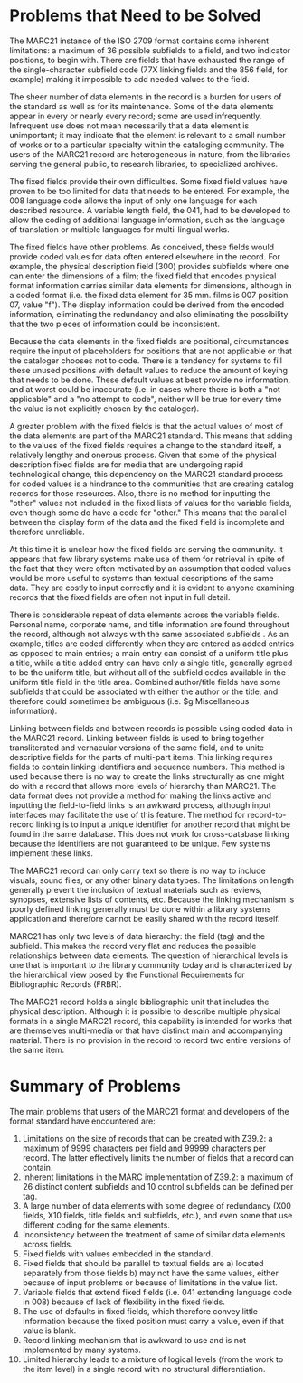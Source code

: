 # Problems that Need to be Solved

The MARC21 instance of the ISO 2709 format contains some inherent limitations: a maximum of 36 possible subfields to a field, and two indicator positions, to begin with. There are fields that have exhausted the range of the single-character subfield code (77X linking fields and the 856 field, for example) making it impossible to add needed values to the field. 

The sheer number of data elements in the record is a burden for users of the standard as well as for its maintenance. Some of the data elements appear in every or nearly every record; some are used infrequently.  Infrequent use does not mean necessarily that a data element is unimportant; it may indicate that the element is relevant to a small number of works or to a particular specialty within the cataloging community. The users of the MARC21 record are heterogeneous in nature, from the libraries serving the general public, to research libraries, to specialized archives.  

The fixed fields provide their own difficulties. Some fixed field values have proven to be too limited for data that needs to be entered. For example, the 008 language code allows the input of only one language for each described resource. A variable length field, the 041, had to be developed to allow the coding of additional language information, such as the language of translation or multiple languages for multi-lingual works. 

The fixed fields have other problems. As conceived, these fields would provide coded values for data often entered elsewhere in the record. For example, the physical description field (300) provides subfields where one can enter the dimensions of a film; the fixed field that encodes physical format information carries similar data elements for dimensions, although in a coded format (i.e. the fixed data element for 35 mm. films is 007 position 07, value "f"). The display information could be derived from the encoded information, eliminating the redundancy and also eliminating the possibility that the two pieces of information could be inconsistent.

Because the data elements in the fixed fields are positional, circumstances require the input of placeholders for positions that are not applicable or that the cataloger chooses not to code. There is a tendency for systems to fill these unused positions with default values to reduce the amount of keying that needs to be done. These default values at best provide no information, and at worst could be inaccurate (i.e. in cases where there is both a "not applicable" and a "no attempt to code", neither will be true for every time the value is not explicitly chosen by the cataloger).  

A greater problem with the fixed fields is that the actual values of most of the data elements are part of the MARC21 standard. This means that adding to the values of the fixed fields requires a change to the standard itself, a relatively lengthy and onerous process. Given that some of the physical description fixed fields are for media that are undergoing rapid technological change, this dependency on the MARC21 standard process for coded values is a hindrance to the communities that are creating catalog records for those resources. Also, there is no method for inputting the "other" values not included in the fixed lists of values for the variable fields, even though some do have a code for "other." This means that the parallel between the display form of the data and the fixed field is incomplete and therefore unreliable.

At this time it is unclear how the fixed fields are serving the community. It appears that few library systems make use of them for retrieval in spite of the fact that they were often motivated by an assumption that coded values would be more useful to systems than textual descriptions of the same data. They are costly to input correctly and it is evident to anyone examining records that the fixed fields are often not input in full detail. 

There is considerable repeat of data elements across the variable fields. Personal name, corporate name, and title information are found throughout the record, although not always with the same associated subfields . As an example, titles are coded differently when they are entered as added entries as opposed to main entries; a main entry can consist of a uniform title plus a title, while a title added entry can have only a single title, generally agreed to be the uniform title, but without all of the subfield codes available in the uniform title field in the title area. Combined author/title fields have some subfields that could be associated with either the author or the title, and therefore could sometimes be ambiguous (i.e. $g Miscellaneous information). 

Linking between fields and between records is possible using coded data in the MARC21 record. Linking between fields is used to bring together transliterated and vernacular versions of the same field, and to unite descriptive fields for the parts of multi-part items. This linking requires fields to contain linking identifiers and sequence numbers. This method is used because there is no way to create the links structurally as one might do with a record that allows more levels of hierarchy than MARC21. The data format does not provide a method for making the links active and inputting the field-to-field links is an awkward process, although input interfaces may facilitate the use of this feature. The method for record-to-record linking is to input a unique identifier for another record that might be found in the same database. This does not work for cross-database linking because the identifiers are not guaranteed to be unique. Few systems implement these links.

The MARC21 record can only carry text so there is no way to include visuals, sound files, or any other binary data types. The limitations on length generally prevent the inclusion of textual materials such as reviews, synopses, extensive lists of contents, etc. Because the linking mechanism is poorly defined linking generally must be done within a library systems application and therefore cannot be easily shared with the record iteself.

MARC21 has only two levels of data hierarchy: the field (tag) and the subfield. This makes the record very flat and reduces the possible relationships between data elements. The question of hierarchical levels is one that is important to the library community today and is characterized by the hierarchical view posed by the Functional Requirements for Bibliographic Records (FRBR). 

The MARC21 record holds a single bibliographic unit that includes the physical description. Although it is possible to describe multiple physical formats in a single MARC21 record, this capability is intended for works that are themselves multi-media or that have distinct main and accompanying material. There is no provision in the record to record two entire versions of the same item.

# Summary of Problems

The main problems that users of the MARC21 format and developers of the format standard have encountered are:

1. Limitations on the size of records that can be created with Z39.2: a maximum of 9999 characters per field and 99999 characters per record. The latter effectively limits the number of fields that a record can contain.
2. Inherent limitations in the MARC implementation of Z39.2: a maximum of 26 distinct content subfields and 10 control subfields can be defined per tag.
3. A large number of data elements with some degree of redundancy (X00 fields, X10 fields, title fields and subfields, etc.), and even some that use different coding for the same elements.
4. Inconsistency between the treatment of same of similar data elements across fields.
5. Fixed fields with values embedded in the standard.
6. Fixed fields that should be parallel to textual fields are a) located separately from those fields b) may not have the same values, either because of input problems or because of limitations in the value list.
7. Variable fields that extend fixed fields (i.e. 041 extending language code in 008) because of lack of flexibility in the fixed fields.
8. The use of defaults in fixed fields, which therefore convey little information because the fixed position must carry a value, even if that value is blank.
9. Record linking mechanism that is awkward to use and is not implemented by many systems.
10. Limited hierarchy leads to a mixture of logical levels (from the work to the item level) in a single record with no structural differentiation.
